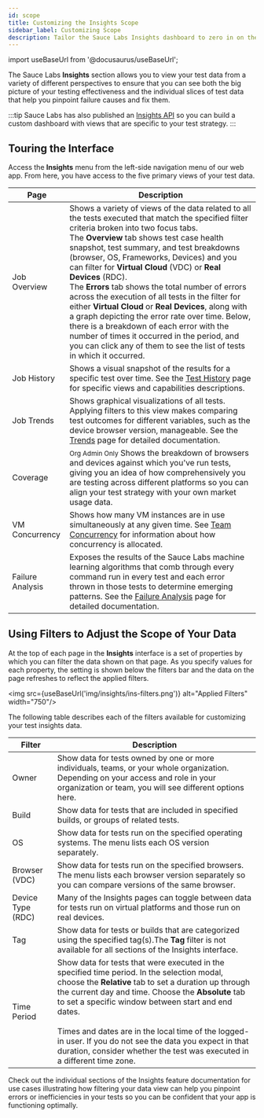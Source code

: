```yaml
---
id: scope
title: Customizing the Insights Scope
sidebar_label: Customizing Scope
description: Tailor the Sauce Labs Insights dashboard to zero in on the results that help you identify and solve your app imperfections.
---
```


import useBaseUrl from '@docusaurus/useBaseUrl';

The Sauce Labs **Insights** section allows you to view your test data from a variety of different perspectives to ensure that you can see both the big picture of your testing effectiveness and the individual slices of test data that help you pinpoint failure causes and fix them.

:::tip
Sauce Labs has also published an [Insights API](/dev/api/insights) so you can build a custom dashboard with views that are specific to your test strategy.
:::

## Touring the Interface

Access the **Insights** menu from the left-side navigation menu of our web app. From here, you have access to the five primary views of your test data.

| Page             | Description                                                                                                                                                                                                                                                                                                                                                                                                                                                                                                                                                                                                                                                                                                                                        |
| ---------------- | -------------------------------------------------------------------------------------------------------------------------------------------------------------------------------------------------------------------------------------------------------------------------------------------------------------------------------------------------------------------------------------------------------------------------------------------------------------------------------------------------------------------------------------------------------------------------------------------------------------------------------------------------------------------------------------------------------------------------------------------------- |
| Job Overview     | Shows a variety of views of the data related to all the tests executed that match the specified filter criteria broken into two focus tabs. <br/>The **Overview** tab shows test case health snapshot, test summary, and test breakdowns (browser, OS, Frameworks, Devices) and you can filter for **Virtual Cloud** (VDC) or **Real Devices** (RDC). <br/>The **Errors** tab shows the total number of errors across the execution of all tests in the filter for either **Virtual Cloud** or **Real Devices**, along with a graph depicting the error rate over time. Below, there is a breakdown of each error with the number of times it occurred in the period, and you can click any of them to see the list of tests in which it occurred. |
| Job History      | Shows a visual snapshot of the results for a specific test over time. See the [Test History](/insights/history) page for specific views and capabilities descriptions.                                                                                                                                                                                                                                                                                                                                                                                                                                                                                                                                                                             |
| Job Trends       | Shows graphical visualizations of all tests. Applying filters to this view makes comparing test outcomes for different variables, such as the device browser version, manageable. See the [Trends](/insights/trends) page for detailed documentation.                                                                                                                                                                                                                                                                                                                                                                                                                                                                                              |
| Coverage         | <small><span className="sauceGreen">Org Admin Only</span></small> Shows the breakdown of browsers and devices against which you've run tests, giving you an idea of how comprehensively you are testing across different platforms so you can align your test strategy with your own market usage data.                                                                                                                                                                                                                                                                                                                                                                                                                                            |
| VM Concurrency   | Shows how many VM instances are in use simultaneously at any given time. See [Team Concurrency](/basics/acct-team-mgmt/concurrency-limits) for information about how concurrency is allocated.                                                                                                                                                                                                                                                                                                                                                                                                                                                                                                                                                     |
| Failure Analysis | Exposes the results of the Sauce Labs machine learning algorithms that comb through every command run in every test and each error thrown in those tests to determine emerging patterns. See the [Failure Analysis](/insights/failure-analysis) page for detailed documentation.                                                                                                                                                                                                                                                                                                                                                                                                                                                                   |

## Using Filters to Adjust the Scope of Your Data

At the top of each page in the **Insights** interface is a set of properties by which you can filter the data shown on that page. As you specify values for each property, the setting is shown below the filters bar and the data on the page refreshes to reflect the applied filters.

<img src={useBaseUrl('img/insights/ins-filters.png')} alt="Applied Filters" width="750"/>

The following table describes each of the filters available for customizing your test insights data.

| Filter            | Description                                                                                                                                                                                                                                                                                                                                                                                                                                                      |
| ----------------- | ---------------------------------------------------------------------------------------------------------------------------------------------------------------------------------------------------------------------------------------------------------------------------------------------------------------------------------------------------------------------------------------------------------------------------------------------------------------- |
| Owner             | Show data for tests owned by one or more individuals, teams, or your whole organization. Depending on your access and role in your organization or team, you will see different options here.                                                                                                                                                                                                                                                                    |
| Build             | Show data for tests that are included in specified builds, or groups of related tests.                                                                                                                                                                                                                                                                                                                                                                           |
| OS                | Show data for tests run on the specified operating systems. The menu lists each OS version separately.                                                                                                                                                                                                                                                                                                                                                           |
| Browser (VDC)     | Show data for tests run on the specified browsers. The menu lists each browser version separately so you can compare versions of the same browser.                                                                                                                                                                                                                                                                                                               |
| Device Type (RDC) | Many of the Insights pages can toggle between data for tests run on virtual platforms and those run on real devices.                                                                                                                                                                                                                                                                                                                                             |
| Tag               | Show data for tests or builds that are categorized using the specified tag(s).The **Tag** filter is not available for all sections of the Insights interface.                                                                                                                                                                                                                                                                                                    |
| Time Period       | Show data for tests that were executed in the specified time period. In the selection modal, choose the **Relative** tab to set a duration up through the current day and time. Choose the **Absolute** tab to set a specific window between start and end dates.<br/><br/>Times and dates are in the local time of the logged-in user. If you do not see the data you expect in that duration, consider whether the test was executed in a different time zone. |

Check out the individual sections of the Insights feature documentation for use cases illustrating how filtering your data view can help you pinpoint errors or inefficiencies in your tests so you can be confident that your app is functioning optimally.
